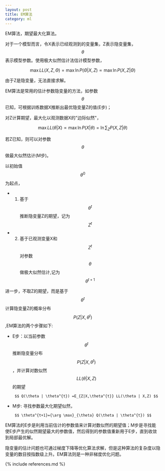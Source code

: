 ```yaml
---
layout: post
title: EM算法
category: ml
---
```


EM算法，期望最大化算法。

对于一个模型而言，令X表示已经观测到的变量集，Z表示隐变量集，$$\theta$$表示模型参数。使用极大似然估计法估计模型参数，

$$\max LL(X,Z,\Theta )=\max \ln P(\Theta | X,Z)\propto \max \ln P(X,Z|\Theta )$$

由于Z是隐变量，无法直接求解。

EM算法是常用的估计参数隐变量的方法，如参数$$\theta$$已知，可根据训练数据X推断出最优隐变量Z的值(E步)；

对Z计算期望，最大化以观测数据X的"边际似然"，

$$\max LL(\theta | X) \propto \max \ln P(X | \theta)=\ln \sum _{Z} P(X,Z | \theta)$$

若Z已知，则可以对参数$$\theta$$做最大似然估计(M步)。

以初始值$$\theta^{0}$$为起点，

+ 1. 基于$$\theta^{t}$$推断隐变量Z的期望，记为$$Z^{t}$$
+ 2. 基于已观测变量X和$$Z^{t}$$对参数$$\theta$$做极大似然估计,记为$$\theta^{t+1}$$

进一步，不取Z的期望，而是基于$$\theta^{t}$$计算隐变量Z的概率分布$$ P(Z | X,\theta^{t}) $$,EM算法的两个步骤如下:

+  E步：以当前参数$$\theta^{t}$$推断隐变量分布$$ P(Z | X,\theta^{t}) $$，并计算对数似然$$ LL(\theta | X,Z) $$的期望

		$$ Q(\theta | \theta^{t}) =E_{Z|X,\theta^{t}} LL(\theta | X,Z) $$

+  M步: 寻找参数最大化期望似然，
		
		$$ \theta^{t+1}={\arg \max}_{\theta} Q(\theta | \theta^{t}) $$

EM算法的E步是利用当前估计的参数值来计算对数似然的期望值；M步是寻找能使E步产生的似然期望最大的参数值，然后得到的参数值重新用于E步，直到收敛到局部最优解。

隐变量的估计问题也可通过梯度下降等优化算法求解，但是这种算法的复杂度以隐变量的数目按指数级上升。EM算法则是一种非梯度优化问题。

{% include references.md %}
